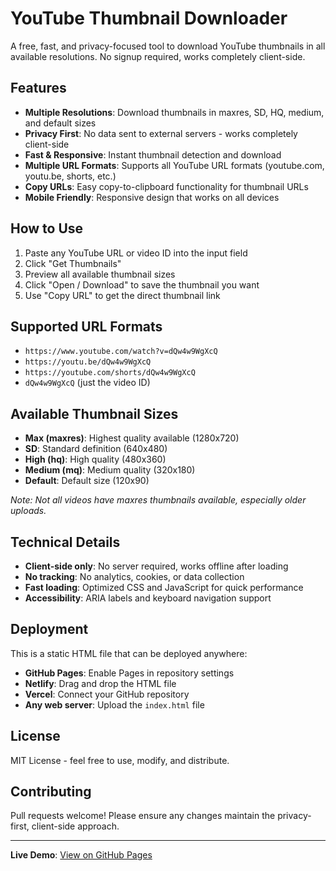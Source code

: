 # YouTube Thumbnail Downloader

A free, fast, and privacy-focused tool to download YouTube thumbnails in all available resolutions. No signup required, works completely client-side.

## Features

- **Multiple Resolutions**: Download thumbnails in maxres, SD, HQ, medium, and default sizes
- **Privacy First**: No data sent to external servers - works completely client-side
- **Fast & Responsive**: Instant thumbnail detection and download
- **Multiple URL Formats**: Supports all YouTube URL formats (youtube.com, youtu.be, shorts, etc.)
- **Copy URLs**: Easy copy-to-clipboard functionality for thumbnail URLs
- **Mobile Friendly**: Responsive design that works on all devices

## How to Use

1. Paste any YouTube URL or video ID into the input field
2. Click "Get Thumbnails" 
3. Preview all available thumbnail sizes
4. Click "Open / Download" to save the thumbnail you want
5. Use "Copy URL" to get the direct thumbnail link

## Supported URL Formats

- `https://www.youtube.com/watch?v=dQw4w9WgXcQ`
- `https://youtu.be/dQw4w9WgXcQ`
- `https://youtube.com/shorts/dQw4w9WgXcQ`
- `dQw4w9WgXcQ` (just the video ID)

## Available Thumbnail Sizes

- **Max (maxres)**: Highest quality available (1280x720)
- **SD**: Standard definition (640x480)
- **High (hq)**: High quality (480x360)
- **Medium (mq)**: Medium quality (320x180)
- **Default**: Default size (120x90)

*Note: Not all videos have maxres thumbnails available, especially older uploads.*

## Technical Details

- **Client-side only**: No server required, works offline after loading
- **No tracking**: No analytics, cookies, or data collection
- **Fast loading**: Optimized CSS and JavaScript for quick performance
- **Accessibility**: ARIA labels and keyboard navigation support

## Deployment

This is a static HTML file that can be deployed anywhere:

- **GitHub Pages**: Enable Pages in repository settings
- **Netlify**: Drag and drop the HTML file
- **Vercel**: Connect your GitHub repository
- **Any web server**: Upload the `index.html` file

## License

MIT License - feel free to use, modify, and distribute.

## Contributing

Pull requests welcome! Please ensure any changes maintain the privacy-first, client-side approach.

---

**Live Demo**: [View on GitHub Pages](https://asadasghar13.github.io/youtube-thumbnail-downloader/)